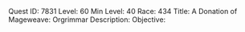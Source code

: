 Quest ID: 7831
Level: 60
Min Level: 40
Race: 434
Title: A Donation of Mageweave: Orgrimmar
Description: 
Objective: 
